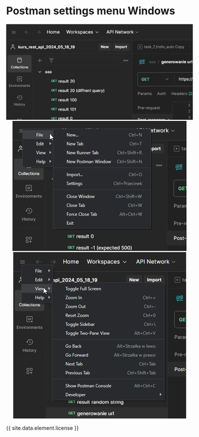 # Postman settings menu Windows

<center>

<img src="assets/postman_win1.png">

</center>

<center>

<img src="assets/postman_win2.png">

</center>

<center>

<img src="assets/postman_win3.png">

</center>

{{ site.data.element.license }}